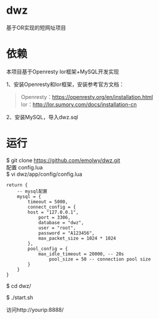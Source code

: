 # dwz
基于OR实现的短网址项目

# 依赖
本项目基于Openresty lor框架+MySQL开发实现

1、安装Openresty和lor框架，安装参考官方文档：
>Openresty：https://openresty.org/en/installation.html  
>lor：http://lor.sumory.com/docs/installation-cn  

2、安装MySQL，导入dwz.sql

# 运行
$ git clone https://github.com/emolwy/dwz.git  
配置 config.lua  
$ vi dwz/app/config/config.lua

```
return {
	-- mysql配置
	mysql = {
		timeout = 5000,
		connect_config = {
		host = "127.0.0.1",
	        port = 3306,
	        database = "dwz",
	        user = "root",
	        password = "A123456",
	        max_packet_size = 1024 * 1024
		},
		pool_config = {
			max_idle_timeout = 20000, -- 20s
        		pool_size = 50 -- connection pool size
		}
	}
}
```

$ cd dwz/  

$ ./start.sh

访问http://yourip:8888/
